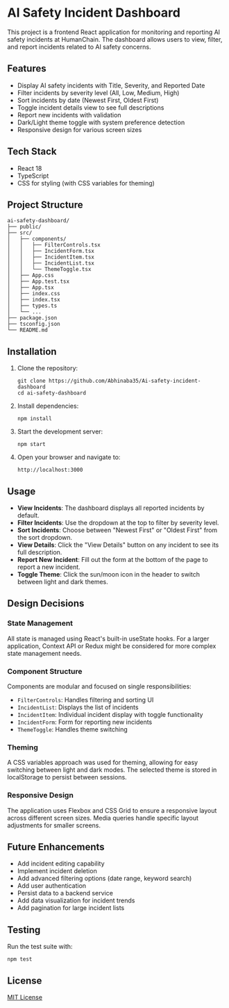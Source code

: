 # AI Safety Incident Dashboard

This project is a frontend React application for monitoring and reporting AI safety incidents at HumanChain. The dashboard allows users to view, filter, and report incidents related to AI safety concerns.

## Features

- Display AI safety incidents with Title, Severity, and Reported Date
- Filter incidents by severity level (All, Low, Medium, High)
- Sort incidents by date (Newest First, Oldest First)
- Toggle incident details view to see full descriptions
- Report new incidents with validation
- Dark/Light theme toggle with system preference detection
- Responsive design for various screen sizes

## Tech Stack

- React 18
- TypeScript
- CSS for styling (with CSS variables for theming)

## Project Structure

```
ai-safety-dashboard/
├── public/
├── src/
│   ├── components/
│   │   ├── FilterControls.tsx
│   │   ├── IncidentForm.tsx
│   │   ├── IncidentItem.tsx
│   │   ├── IncidentList.tsx
│   │   └── ThemeToggle.tsx
│   ├── App.css
│   ├── App.test.tsx
│   ├── App.tsx
│   ├── index.css
│   ├── index.tsx
│   ├── types.ts
│   └── ...
├── package.json
├── tsconfig.json
└── README.md
```

## Installation

1. Clone the repository:
   ```
   git clone https://github.com/Abhinaba35/Ai-safety-incident-dashboard
   cd ai-safety-dashboard
   ```

2. Install dependencies:
   ```
   npm install
   ```

3. Start the development server:
   ```
   npm start
   ```

4. Open your browser and navigate to:
   ```
   http://localhost:3000
   ```

## Usage

- **View Incidents**: The dashboard displays all reported incidents by default.
- **Filter Incidents**: Use the dropdown at the top to filter by severity level.
- **Sort Incidents**: Choose between "Newest First" or "Oldest First" from the sort dropdown.
- **View Details**: Click the "View Details" button on any incident to see its full description.
- **Report New Incident**: Fill out the form at the bottom of the page to report a new incident.
- **Toggle Theme**: Click the sun/moon icon in the header to switch between light and dark themes.

## Design Decisions

### State Management
All state is managed using React's built-in useState hooks. For a larger application, Context API or Redux might be considered for more complex state management needs.

### Component Structure
Components are modular and focused on single responsibilities:
- `FilterControls`: Handles filtering and sorting UI
- `IncidentList`: Displays the list of incidents
- `IncidentItem`: Individual incident display with toggle functionality
- `IncidentForm`: Form for reporting new incidents
- `ThemeToggle`: Handles theme switching

### Theming
A CSS variables approach was used for theming, allowing for easy switching between light and dark modes. The selected theme is stored in localStorage to persist between sessions.

### Responsive Design
The application uses Flexbox and CSS Grid to ensure a responsive layout across different screen sizes. Media queries handle specific layout adjustments for smaller screens.

## Future Enhancements

- Add incident editing capability
- Implement incident deletion
- Add advanced filtering options (date range, keyword search)
- Add user authentication
- Persist data to a backend service
- Add data visualization for incident trends
- Add pagination for large incident lists

## Testing

Run the test suite with:
```
npm test
```

## License

[MIT License](LICENSE)
